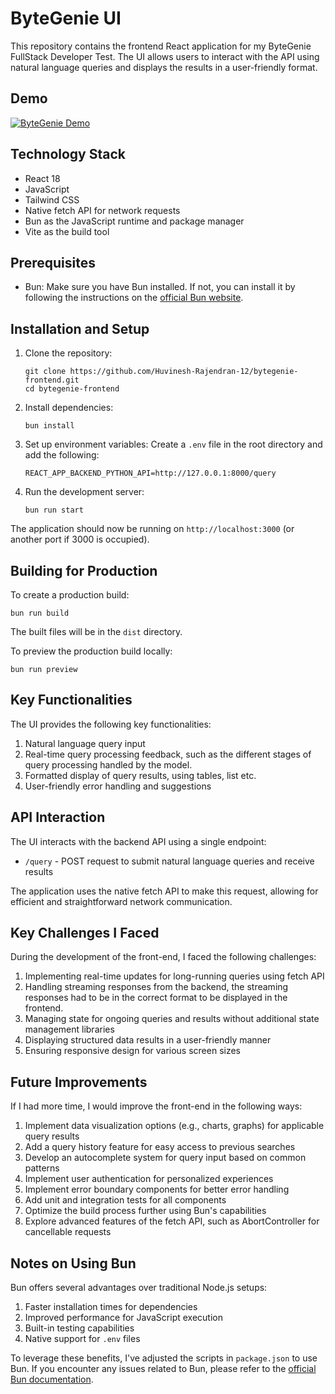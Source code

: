 # ByteGenie UI

This repository contains the frontend React application for my ByteGenie FullStack Developer Test. The UI allows users to interact with the API using natural language queries and displays the results in a user-friendly format.

## Demo 

[![ByteGenie Demo](https://img.youtube.com/vi/WNhLddY2rBU/0.jpg)](https://www.youtube.com/watch?v=WNhLddY2rBU)

## Technology Stack

- React 18
- JavaScript
- Tailwind CSS
- Native fetch API for network requests
- Bun as the JavaScript runtime and package manager
- Vite as the build tool

## Prerequisites

- Bun: Make sure you have Bun installed. If not, you can install it by following the instructions on the [official Bun website](https://bun.sh/).

## Installation and Setup

1. Clone the repository:

   ```
   git clone https://github.com/Huvinesh-Rajendran-12/bytegenie-frontend.git
   cd bytegenie-frontend
   ```

2. Install dependencies:

   ```
   bun install
   ```

3. Set up environment variables:
   Create a `.env` file in the root directory and add the following:

   ```
   REACT_APP_BACKEND_PYTHON_API=http://127.0.0.1:8000/query
   ```

4. Run the development server:
   ```
   bun run start
   ```

The application should now be running on `http://localhost:3000` (or another port if 3000 is occupied).

## Building for Production

To create a production build:

```
bun run build
```

The built files will be in the `dist` directory.

To preview the production build locally:

```
bun run preview
```

## Key Functionalities

The UI provides the following key functionalities:

1. Natural language query input
2. Real-time query processing feedback, such as the different stages of query processing handled by the model.
3. Formatted display of query results, using tables, list etc.
4. User-friendly error handling and suggestions

## API Interaction

The UI interacts with the backend API using a single endpoint:

- `/query` - POST request to submit natural language queries and receive results

The application uses the native fetch API to make this request, allowing for efficient and straightforward network communication.

## Key Challenges I Faced

During the development of the front-end, I faced the following challenges:

1. Implementing real-time updates for long-running queries using fetch API
2. Handling streaming responses from the backend, the streaming responses had to be in the correct format to be displayed in the frontend.
3. Managing state for ongoing queries and results without additional state management libraries
4. Displaying structured data results in a user-friendly manner
5. Ensuring responsive design for various screen sizes

## Future Improvements

If I had more time, I would improve the front-end in the following ways:

1. Implement data visualization options (e.g., charts, graphs) for applicable query results
2. Add a query history feature for easy access to previous searches
3. Develop an autocomplete system for query input based on common patterns
4. Implement user authentication for personalized experiences
5. Implement error boundary components for better error handling
6. Add unit and integration tests for all components
7. Optimize the build process further using Bun's capabilities
8. Explore advanced features of the fetch API, such as AbortController for cancellable requests

## Notes on Using Bun

Bun offers several advantages over traditional Node.js setups:

1. Faster installation times for dependencies
2. Improved performance for JavaScript execution
3. Built-in testing capabilities
4. Native support for `.env` files

To leverage these benefits, I've adjusted the scripts in `package.json` to use Bun. If you encounter any issues related to Bun, please refer to the [official Bun documentation](https://bun.sh/docs).
